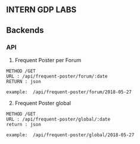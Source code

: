 ## INTERN GDP LABS 



## Backends

### API
1. Frequent Poster per Forum
```
METHOD /GET
URL : /api/frequent-poster/forum/:date
RETURN : json

example:  /api/frequent-poster/forum/2018-05-27
```

2. Frequent Poster global
```
METHOD /GET
URL : /api/frequent-poster/global/:date
return : json

example:  /api/frequent-poster/global/2018-05-27
```